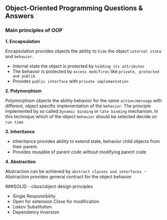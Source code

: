Object-Oriented Programming Questions & Answers
---
### Main principles of OOP

**1. Encapsulation**
  
  Encapsulation provides objects the ability to `hide` the object `internal state` and `behavior`.
   - Internal state the object is protected by `hidding its attributes`
   - The behavior is protected by `access modifires` like `private, protected and publik`
   - Provides `public interface` with `private implementation`

**2. Polymorphism**
  
  Polymorphism objects the ability behavior for the same `action/message` with different, object specific implementation of the `behavior`.
  The principle implemented by so called `Dynamic binding` or `late binding` mechanism. In this technique which of the object `behavior` should 
  be selected decide on `run time`.
  
**3. Inheritance**
  
   - Inheritance provides ability to extend state, behavior child objects from their parent.
   - Provides reusable of parent code without modifying parent code

**4. Abstraction**
  
  Abstraction can be achieved by `abstract classes and interfaces`.
    - Abstraction provides general contract for the object behavior

###SOLID - class/object design principles
 - Single Responsibility
 - Open for extension Close for modification
 - Liskov Substitution
 - Dependency Inversion